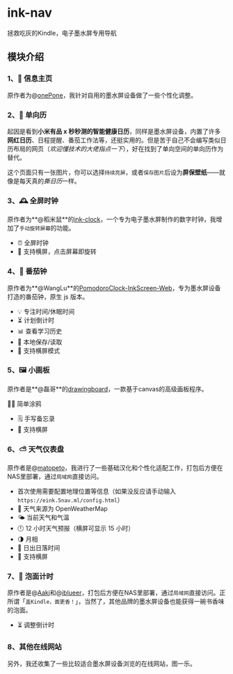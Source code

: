 # ink-nav
拯救吃灰的Kindle，电子墨水屏专用导航

## 模块介绍

### 1、📰 信息主页

原作者为@[onePone](https://github.com/1pone)，我针对自用的墨水屏设备做了一些个性化调整。

### 2、📅 单向历

起因是看到**小米有品 x 秒秒测的智能健康日历**，同样是墨水屏设备，内置了许多**网红日历**、日程提醒、番茄工作法等，还挺实用的。但是苦于自己不会编写类似日历布局的网页（*欢迎懂技术的大佬指点一下*），好在找到了单向空间的单向历作为替代。

这个页面只有一张图片，你可以选择`持续亮屏`，或者`保存图片`后设为**屏保壁纸**——就像是每天真的*撕日历*一样。

### 3、🕰 全屏时钟

原作者为**@稻米鼠**的[ink-clock](https://github.com/dmscode/pages)，一个专为电子墨水屏制作的数字时钟，我增加了`手动旋转屏幕`的功能。

- ⏰ 全屏时钟
- 🔄 支持横屏，点击屏幕即旋转

### 4、🍅 番茄钟

原作者为**@WangLu**的[PomodoroClock-InkScreen-Web](https://github.com/Mereithhh/PomodoroClock-InkScreen-Web)，专为墨水屏设备打造的番茄钟，原生 js 版本。

- 💡 专注时间/休眠时间
- ⏳ 计划倒计时
- 📊 查看学习历史
- 💾 本地保存/读取
- 🔄 支持横屏模式

### 5、🖼 小画板

原作者是**@磊哥**的[drawingboard](https://github.com/vipstone/drawingboard)，一款基于canvas的高级画板程序。

👩‍🎨‍ 简单涂鸦

- 🗒 手写备忘录
- 🔄 支持横屏

### 6、⛅️ 天气仪表盘

原作者是@[matopeto](https://github.com/matopeto)，我进行了一些基础汉化和个性化适配工作，打包后方便在NAS里部署，通过`局域网`直接访问。

- 首次使用需要配置地理位置等信息（如果没反应请手动输入`https://eink.5nav.ml/config.html`）
- 🔗 天气来源为 OpenWeatherMap
- 🌤 当前天气和气温
- 🕛 12 小时天气预报（横屏可显示 15 小时）
- 🌗 月相
- 🌄 日出日落时间
- 🔄 支持横屏

### 7、🍜 泡面计时

原作者是@[Aaki](https://github.com/mitian233)和@[iblueer](https://github.com/iblueer)，打包后方便在NAS里部署，通过`局域网`直接访问。正所谓「`盖Kindle，面更香！`」，当然了，其他品牌的墨水屏设备也能获得一碗书香味的泡面。

- ⏳ 调整倒计时

### 8、其他在线网站

另外，我还收集了一些比较适合墨水屏设备浏览的在线网站，图一乐。
